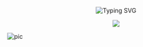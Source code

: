 <p align="center">
  <img src="https://readme-typing-svg.demolab.com?font=Fira+Code&weight=600&pause=1000&color=7B00FF&center=true&vCenter=true&width=380&lines=Script+Kiddie" alt="Typing SVG">
</p>

<p align="center">
  <a href="https://github.com/biskit069?tab=repositories"><img src="https://img.shields.io/badge/-Explore%20my%20Repos-24292e?style=for-the-badge&logo=Github"></a>
</p>

![pic](https://r4.wallpaperflare.com/wallpaper/410/1014/448/night-cyberpunk-futuristic-city-artwork-wallpaper-e8a6cd881070ccf860eca1de3882e43a.jpg)
